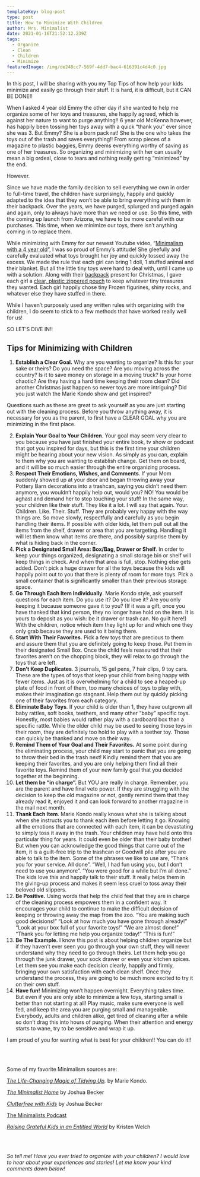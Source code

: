 ```yaml
---
templateKey: blog-post
type: post
title: How to Minimize With Children
author: Mrs. Minimalist
date: 2021-01-16T21:52:12.239Z
tags:
  - Organize
  - Clean
  - Children
  - Minimize
featuredImage: /img/de248cc7-569f-4dd7-bac4-616391c4d4c0.jpg
---
```

In this post, I will be sharing with you my Top Tips of how help your kids minimize and easily go through their stuff. It is hard, it is difficult, but it CAN BE DONE!!

When I asked 4 year old Emmy the other day if she wanted to help me organize some of her toys and treasures, she happily agreed, which is against her nature to want to purge anything!! 6 year old McKenna however, has happily been tossing her toys away with a quick “thank you” ever since she was 3. But Emmy? She is a born pack rat! She is the one who takes the toys out of the trash and saves everything!! From scrap pieces of a magazine to plastic baggies, Emmy deems everything worthy of saving as one of her treasures. So organizing and minimizing with her can usually mean a big ordeal, close to tears and nothing really getting “minimized” by the end.

However.

Since we have made the family decision to sell everything we own in order to full-time travel, the children have surprisingly, happily and quickly adapted to the idea that they won’t be able to bring everything with them in their backpack. Over the years, we have purged, splurged and purged again and again, only to always have more than we need or use. So this time, with the coming up launch from Arizona, we have to be more careful with our purchases. This time, when we minimize our toys, there isn’t anything coming in to replace them.

While minimizing with Emmy for our newest Youtube video, “[Minimalism with a 4 year old](https://youtu.be/MiPoxT_GhJU)”, I was so proud of Emmy’s attitude! She gleefully and carefully evaluated what toys brought her joy and quickly tossed away the excess. We made the rule that each girl can bring 1 doll, 1 stuffed animal and their blanket. But all the little tiny toys were hard to deal with, until I came up with a solution. Along with their [backpack](https://amzn.to/2LZXkE5) present for Christmas, I gave each girl a [clear, plastic zippered pouch](https://amzn.to/3qrB31c) to keep whatever tiny treasures they wanted. Each girl happily chose tiny Frozen figurines, shiny rocks, and whatever else they have stuffed in there.

While I haven’t purposely used any written rules with organizing with the children, I do seem to stick to a few methods that have worked really well for us!

SO LET’S DIVE IN!!

## Tips for Minimizing with Children

1. **Establish a Clear Goal.** Why are you wanting to organize? Is this for your sake or theirs? Do you need the space? Are you moving across the country? Is it to save money on storage in a moving truck? Is your home chaotic? Are they having a hard time keeping their room clean? Did another Christmas just happen so newer toys are more intriguing? Did you just watch the Marie Kondo show and get inspired?

Questions such as these are great to ask yourself as you are just starting out with the cleaning process. Before you throw anything away, it is necessary for you as the parent, to first have a CLEAR GOAL why you are minimizing in the first place.

2. **Explain Your Goal to Your Children**. Your goal may seem very clear to you because you have just finished your entire book, tv show or podcast that got you inspired for days, but this is the first time your children might be hearing about your new vision. As simply as you can, explain to them why you are wanting to establish change. Get them on board, and it will be so much easier through the entire organizing process.
3. **Respect Their Emotions, Wishes, and Comments**. If your Mom suddenly showed up at your door and began throwing away your Pottery Barn decorations into a trashcan, saying you didn’t need them anymore, you wouldn’t happily help out, would you? NO! You would be aghast and demand her to stop touching your stuff! In the same way, your children like their stuff. They like it a lot. I will say that again. Your. Children. Like. Their. Stuff. They are probably very happy with the way things are. So move slowly, respectfully and carefully as you begin handling their items. If possible with older kids, let them pull out all the items from the shelf, drawer or area that you are targeting. Handling it will let them know what items are there, and possibly surprise them by what is hiding back in the corner.
4. **Pick a Designated Small Area: Box/Bag, Drawer or Shelf**. In order to keep your things organized, designating a small storage bin or shelf will keep things in check. And when that area is full, stop. Nothing else gets added. Don’t pick a huge drawer for all the toys because the kids will happily point out to you that there is plenty of room for more toys. Pick a small container that is significantly smaller than their previous storage space.
5. **Go Through Each Item Individually**. Marie Kondo style, ask yourself questions for each item. Do you use it? Do you love it? Are you only keeping it because someone gave it to you? (If it was a gift, once you have thanked that kind person, they no longer have hold on the item. It is yours to deposit as you wish: be it drawer or trash can. No guilt here!) With the children, notice which item they light up for and which one they only grab because they are used to it being there.
6. **Start With Their Favorites.** Pick a few toys that are precious to them and assure them that you are definitely going to keep those. Put them in their designated Small Box. Once the child feels reassured that their favorites aren’t on the chopping block, they will relax to go through the toys that are left.
7. **Don’t Keep Duplicates**. 3 journals, 15 gel pens, 7 hair clips, 9 toy cars. These are the types of toys that keep your child from being happy with fewer items. Just as it is overwhelming for a child to see a heaped-up plate of food in front of them, too many choices of toys to play with, makes their imagination go stagnant. Help them out by quickly picking one of their favorites from each category.
8. **Eliminate Baby Toys**. If your child is older than 1, they have outgrown all baby rattles, soft books, teethers, and many other “baby” specific toys. Honestly, most babies would rather play with a cardboard box than a specific rattle. While the older child may be used to seeing those toys in their room, they are definitely too hold to play with a teether toy. Those can quickly be thanked and move on their way.
9. **Remind Them of Your Goal and Their Favorites.** At some point during the eliminating process, your child may start to panic that you are going to throw their bed in the trash next! Kindly remind them that you are keeping their favorites, and you are only helping them find all their favorite toys. Remind them of your new family goal that you decided together at the beginning.
10. **Let them be “in charge”.** But YOU are really in charge. Remember, you are the parent and have final veto power. If they are struggling with the decision to keep the old magazine or not, gently remind them that they already read it, enjoyed it and can look forward to another magazine in the mail next month.
11. **Thank Each Item**. Marie Kondo really knows what she is talking about when she instructs you to thank each item before letting it go. Knowing all the emotions that are connected with each item, it can be devastating to simply toss it away in the trash. Your children may have held onto this particular thing for years. It could even be older than their baby brother! But when you can acknowledge the good things that came out of the item, it is a guilt-free trip to the trashcan or Goodwill pile after you are able to talk to the item. Some of the phrases we like to use are, “Thank you for your service. All done”. “Well, I had fun using you, but I don’t need to use you anymore”. “You were good for a while but I’m all done.” The kids love this and happily talk to their stuff. It really helps them in the giving-up process and makes it seem less cruel to toss away their beloved old slippers.
12. **Be Positive.** Using words that help the child feel that they are in charge of the cleaning process empowers them in a confident way. It encourages your child to continue to make the difficult decision of keeping or throwing away the map from the zoo. “You are making such good decisions!” “Look at how much you have gone through already!” “Look at your box full of your favorite toys!” “We are almost done!” “Thank you for letting me help you organize today!” “This is fun!”
13. **Be The Example.** I know this post is about helping children organize but if they haven’t ever seen you go through your own stuff, they will never understand why they need to go through theirs. Let them help you go through the junk drawer, your sock drawer or even your kitchen spices. Let them see you make each decision clearly, happily and firmly, bringing your own satisfaction with each clean shelf. Once they understand the process, they are going to be much more excited to try it on their own stuff.
14. **Have fun!** Minimizing won’t happen overnight. Everything takes time. But even if you are only able to minimize a few toys, starting small is better than not starting at all! Play music, make sure everyone is well fed, and keep the area you are purging small and manageable. Everybody, adults and children alike, get tired of cleaning after a while so don’t drag this into hours of purging. When their attention and energy starts to wane, try to be sensitive and wrap it up.

I am proud of you for wanting what is best for your children!! You can do it!!

<br/> <br/> 

Some of my favorite Minimalism sources are:

[T*he Life-Changing Magic of Tidying Up*](https://amzn.to/2LCc3W0)*.*  by Marie Kondo.

*[The Minimalist Home](https://amzn.to/38QdmJN)* by [](https://amzn.to/38QdmJN)Joshua Becker

*[Clutterfree with Kids](https://amzn.to/3nSsP08)* by Joshua Becker 

[The Minimalists Podcast](https://www.theminimalists.com/podcast/)

*[Raising Grateful Kids in an Entitled World](https://amzn.to/35JjXnq)* by Kristen Welch

 <br/> <br/> 

*So tell me!  Have you ever tried to organize with your children?  I would love to hear about your experiences and stories!  Let me know your kind comments down below!*